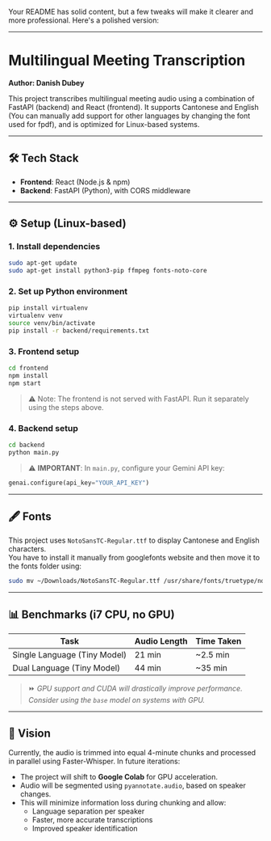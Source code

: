 Your README has solid content, but a few tweaks will make it clearer and more professional. Here's a polished version:

---

# Multilingual Meeting Transcription  
**Author: Danish Dubey**

This project transcribes multilingual meeting audio using a combination of FastAPI (backend) and React (frontend). It supports Cantonese and English (You can manually add support for other languages by changing the font used for fpdf), and is optimized for Linux-based systems.

---

## 🛠 Tech Stack

- **Frontend**: React (Node.js & npm)
- **Backend**: FastAPI (Python), with CORS middleware

---

## ⚙️ Setup (Linux-based)

### 1. **Install dependencies**

```bash
sudo apt-get update
sudo apt-get install python3-pip ffmpeg fonts-noto-core
```

### 2. **Set up Python environment**

```bash
pip install virtualenv
virtualenv venv
source venv/bin/activate
pip install -r backend/requirements.txt
```

### 3. **Frontend setup**

```bash
cd frontend
npm install
npm start
```

> ⚠️ Note: The frontend is not served with FastAPI. Run it separately using the steps above.

### 4. **Backend setup**

```bash
cd backend
python main.py
```

> ⚠️ **IMPORTANT**: In `main.py`, configure your Gemini API key:
```python
genai.configure(api_key="YOUR_API_KEY")
```

---

## 🖋️ Fonts

This project uses `NotoSansTC-Regular.ttf` to display Cantonese and English characters.  
You have to install it manually from googlefonts website and then move it to the fonts folder using:

```bash
sudo mv ~/Downloads/NotoSansTC-Regular.ttf /usr/share/fonts/truetype/noto/
```

---

## 📊 Benchmarks (i7 CPU, no GPU)

| Task                              | Audio Length | Time Taken  |
|-----------------------------------|--------------|-------------|
| Single Language (Tiny Model)      | 21 min       | ~2.5 min    |
| Dual Language (Tiny Model)        | 44 min       | ~35 min     |

> ⏩ *GPU support and CUDA will drastically improve performance. Consider using the `base` model on systems with GPU.*

---

## 🔭 Vision

Currently, the audio is trimmed into equal 4-minute chunks and processed in parallel using Faster-Whisper. In future iterations:

- The project will shift to **Google Colab** for GPU acceleration.
- Audio will be segmented using `pyannotate.audio`, based on speaker changes.
- This will minimize information loss during chunking and allow:
  - Language separation per speaker
  - Faster, more accurate transcriptions
  - Improved speaker identification
